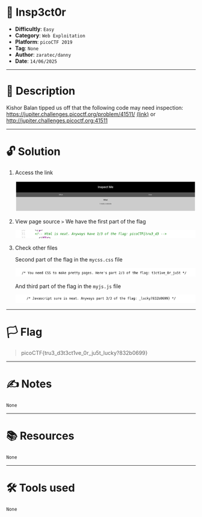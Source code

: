 # :briefcase: Insp3ct0r

- **Difficultly**: `Easy`
- **Category**: `Web Exploitation`
- **Platform**: `picoCTF 2019`
- **Tag**: `None`
- **Author**: `zaratec/danny`
- **Date**: `14/06/2025`

---

# :pencil: Description

Kishor Balan tipped us off that the following code may need inspection: https://jupiter.challenges.picoctf.org/problem/41511/ [(link)](https://play.picoctf.org/practice/challenge/18) or http://jupiter.challenges.picoctf.org:41511

---

# :unlock: Solution

1. Access the link

    ![image1](images/image1.png)

2. View page source `>` We have the first part of the flag

    ![image2](images/image2.png)

3. Check other files

    Second part of the flag in the `mycss.css` file

    ![image3](images/image3.png)

    And third part of the flag in the `myjs.js` file

    ![image4](images/image4.png)

---

# :white_flag: Flag

> picoCTF{tru3_d3t3ct1ve_0r_ju5t_lucky?832b0699}

---

# :writing_hand: Notes

`None`

---

# :books: Resources

`None`

---

# :hammer_and_wrench: Tools used

`None`

